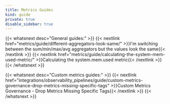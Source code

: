 ```yaml
---
title: Metrics Guides
kind: guide
private: true
disable_sidebar: true
---
```


{{< whatsnext desc="General guides:" >}}
    {{< nextlink href="metrics/guide/different-aggregators-look-same/" >}}I'm switching between the sum/min/max/avg aggregators but the values look the same{{< /nextlink >}}
    {{< nextlink href="metrics/guide/calculating-the-system-mem-used-metric/" >}}Calculating the system.mem.used metric{{< /nextlink >}}
{{< /whatsnext >}}

{{< whatsnext desc="Custom metrics guides:" >}}
    {{< nextlink href="integrations/observability_pipelines/guide/custom-metrics-governance-drop-metrics-missing-specific-tags" >}}Custom Metrics Governance - Drop Metrics Missing Specific Tags{{< /nextlink >}}
{{< /whatsnext >}}
